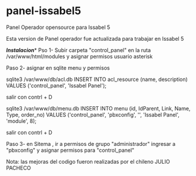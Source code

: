 # panel-issabel5
Panel Operador opensource para Issabel 5 

Esta version de Panel operador fue actualizada para trabajar en Issabel 5 

*****Instalacion******
Pso 1-  Subir carpeta "control_panel"  en la ruta /var/www/html/modules y asignar permisos usuario asterisk

Paso 2- asignar en sqlite menu y permisos 

sqlite3 /var/www/db/acl.db
INSERT INTO acl_resource (name, description) VALUES ('control_panel', 'Issabel Panel');

salir con contrl +  D

sqlite3 /var/www/db/menu.db
INSERT INTO menu (id, IdParent, Link, Name, Type, order_no) VALUES ('control_panel', 'pbxconfig', '', 'Issabel Panel', 'module', 8);

salir con contrl +  D

Paso 3- en Sitema , ir a permisos de grupo "administrador" ingresar a "pbxconfig" y asignar permisos para "control_panel"

Nota: las mejoras del codigo fueron realizadas por el chileno JULIO PACHECO
